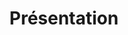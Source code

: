---
title: Présentation
type: presentation
sitemapExclude: true
slides:
    - part: Accessibilité numérique & HI ?
    - title: C’est quoi ?
    - image: montee-competence-init.svg
    - image: montee-competence-ideal.svg
    - image: montee-competence.svg
    - title: Un Outil Technique 
    - title: Matériel
    - title: Se maîtrise par l’usage
    - part: Accessibilité ?
    - title: Conception<br>de parcours<br>utilisateurs !
    - title: Avec les utilisateurs
    - texte: Les Lunettes de&nbsp;l’accessibilité
    - image: amenagement-sans-obstacle(2).svg
    - image: alphabetisation.svg
    - image: montee-competence-real.svg
    - part: Accessibilité dans le monde humanitaire
    - title: Systèmes d’alerte en Ukraine
    - title: Digital Inclusion par la Finance au Kenya
    - part: Et Handicap International ?
    - texte: |-
        **Risques :**
         1. Perte de sens
         1. Déclassement
         1. Financement
    
---